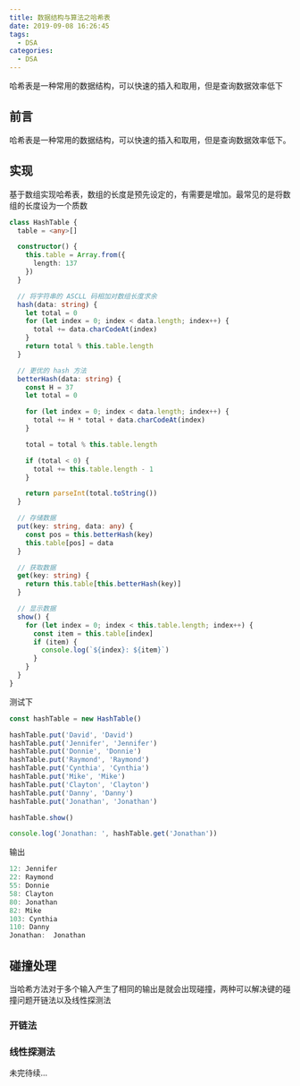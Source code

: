 ```yaml
---
title: 数据结构与算法之哈希表
date: 2019-09-08 16:26:45
tags:
  - DSA
categories:
  - DSA
---
```


哈希表是一种常用的数据结构，可以快速的插入和取用，但是查询数据效率低下

<!--more-->

## 前言

哈希表是一种常用的数据结构，可以快速的插入和取用，但是查询数据效率低下。

## 实现

基于数组实现哈希表，数组的长度是预先设定的，有需要是增加。最常见的是将数组的长度设为一个质数

```ts
class HashTable {
  table = <any>[]

  constructor() {
    this.table = Array.from({
      length: 137
    })
  }

  // 将字符串的 ASCLL 码相加对数组长度求余
  hash(data: string) {
    let total = 0
    for (let index = 0; index < data.length; index++) {
      total += data.charCodeAt(index)
    }
    return total % this.table.length
  }

  // 更优的 hash 方法
  betterHash(data: string) {
    const H = 37
    let total = 0

    for (let index = 0; index < data.length; index++) {
      total += H * total + data.charCodeAt(index)
    }

    total = total % this.table.length

    if (total < 0) {
      total += this.table.length - 1
    }

    return parseInt(total.toString())
  }

  // 存储数据
  put(key: string, data: any) {
    const pos = this.betterHash(key)
    this.table[pos] = data
  }

  // 获取数据
  get(key: string) {
    return this.table[this.betterHash(key)]
  }

  // 显示数据
  show() {
    for (let index = 0; index < this.table.length; index++) {
      const item = this.table[index]
      if (item) {
        console.log(`${index}: ${item}`)
      }
    }
  }
}
```

测试下

```ts
const hashTable = new HashTable()

hashTable.put('David', 'David')
hashTable.put('Jennifer', 'Jennifer')
hashTable.put('Donnie', 'Donnie')
hashTable.put('Raymond', 'Raymond')
hashTable.put('Cynthia', 'Cynthia')
hashTable.put('Mike', 'Mike')
hashTable.put('Clayton', 'Clayton')
hashTable.put('Danny', 'Danny')
hashTable.put('Jonathan', 'Jonathan')

hashTable.show()

console.log('Jonathan: ', hashTable.get('Jonathan'))
```

输出

```ts
12: Jennifer
22: Raymond
55: Donnie
58: Clayton
80: Jonathan
82: Mike
103: Cynthia
110: Danny
Jonathan:  Jonathan
```

## 碰撞处理

当哈希方法对于多个输入产生了相同的输出是就会出现碰撞，两种可以解决键的碰撞问题开链法以及线性探测法

### 开链法

### 线性探测法

未完待续...

